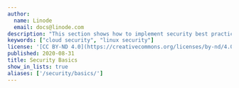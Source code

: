 ```yaml
---
author:
  name: Linode
  email: docs@linode.com
description: "This section shows how to implement security best practices that all users should consider implementing."
keywords: ["cloud security", "linux security"]
license: '[CC BY-ND 4.0](https://creativecommons.org/licenses/by-nd/4.0)'
published: 2020-08-31
title: Security Basics
show_in_lists: true
aliases: ['/security/basics/']
---
```


